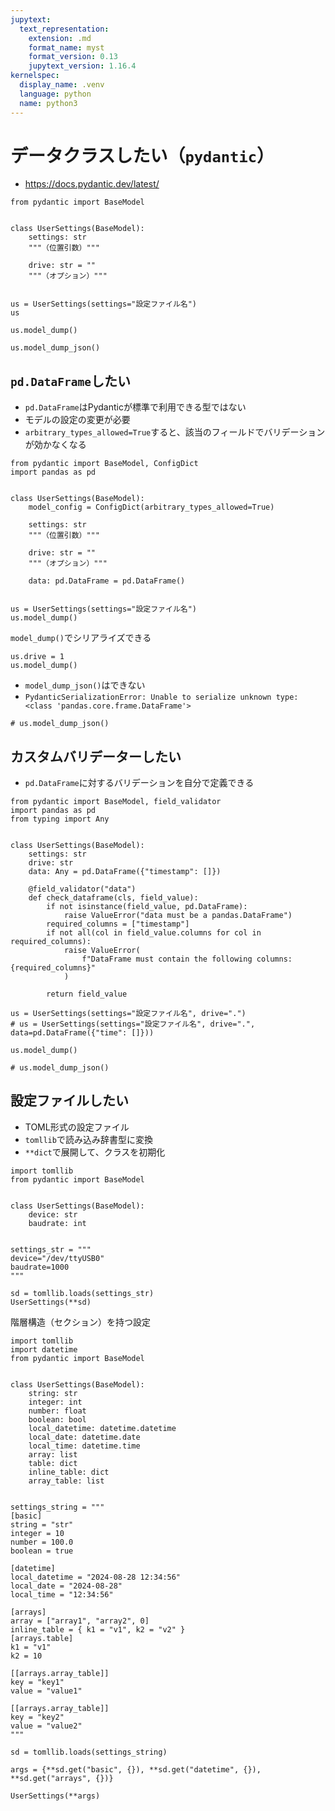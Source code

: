 ```yaml
---
jupytext:
  text_representation:
    extension: .md
    format_name: myst
    format_version: 0.13
    jupytext_version: 1.16.4
kernelspec:
  display_name: .venv
  language: python
  name: python3
---
```


# データクラスしたい（`pydantic`）

- https://docs.pydantic.dev/latest/

```{code-cell} ipython3
from pydantic import BaseModel


class UserSettings(BaseModel):
    settings: str
    """（位置引数）"""

    drive: str = ""
    """（オプション）"""


us = UserSettings(settings="設定ファイル名")
us
```

```{code-cell} ipython3
us.model_dump()
```

```{code-cell} ipython3
us.model_dump_json()
```

## ``pd.DataFrame``したい

- ``pd.DataFrame``はPydanticが標準で利用できる型ではない
- モデルの設定の変更が必要
- ``arbitrary_types_allowed=True``すると、該当のフィールドでバリデーションが効かなくなる

```{code-cell} ipython3
from pydantic import BaseModel, ConfigDict
import pandas as pd


class UserSettings(BaseModel):
    model_config = ConfigDict(arbitrary_types_allowed=True)

    settings: str
    """（位置引数）"""

    drive: str = ""
    """（オプション）"""

    data: pd.DataFrame = pd.DataFrame()


us = UserSettings(settings="設定ファイル名")
us.model_dump()
```

``model_dump()``でシリアライズできる

```{code-cell} ipython3
us.drive = 1
us.model_dump()
```

- ``model_dump_json()``はできない
- ``PydanticSerializationError: Unable to serialize unknown type: <class 'pandas.core.frame.DataFrame'>``

```{code-cell} ipython3
# us.model_dump_json()
```

## カスタムバリデーターしたい

- ``pd.DataFrame``に対するバリデーションを自分で定義できる

```{code-cell} ipython3
from pydantic import BaseModel, field_validator
import pandas as pd
from typing import Any


class UserSettings(BaseModel):
    settings: str
    drive: str
    data: Any = pd.DataFrame({"timestamp": []})

    @field_validator("data")
    def check_dataframe(cls, field_value):
        if not isinstance(field_value, pd.DataFrame):
            raise ValueError("data must be a pandas.DataFrame")
        required_columns = ["timestamp"]
        if not all(col in field_value.columns for col in required_columns):
            raise ValueError(
                f"DataFrame must contain the following columns: {required_columns}"
            )

        return field_value
```

```{code-cell} ipython3
us = UserSettings(settings="設定ファイル名", drive=".")
# us = UserSettings(settings="設定ファイル名", drive=".", data=pd.DataFrame({"time": []}))
```

```{code-cell} ipython3
us.model_dump()
```

```{code-cell} ipython3
# us.model_dump_json()
```

## 設定ファイルしたい

- TOML形式の設定ファイル
- ``tomllib``で読み込み辞書型に変換
- ``**dict``で展開して、クラスを初期化

```{code-cell} ipython3
import tomllib
from pydantic import BaseModel


class UserSettings(BaseModel):
    device: str
    baudrate: int


settings_str = """
device="/dev/ttyUSB0"
baudrate=1000
"""

sd = tomllib.loads(settings_str)
UserSettings(**sd)
```

階層構造（セクション）を持つ設定

```{code-cell} ipython3
import tomllib
import datetime
from pydantic import BaseModel


class UserSettings(BaseModel):
    string: str
    integer: int
    number: float
    boolean: bool
    local_datetime: datetime.datetime
    local_date: datetime.date
    local_time: datetime.time
    array: list
    table: dict
    inline_table: dict
    array_table: list


settings_string = """
[basic]
string = "str"
integer = 10
number = 100.0
boolean = true

[datetime]
local_datetime = "2024-08-28 12:34:56"
local_date = "2024-08-28"
local_time = "12:34:56"

[arrays]
array = ["array1", "array2", 0]
inline_table = { k1 = "v1", k2 = "v2" }
[arrays.table]
k1 = "v1"
k2 = 10

[[arrays.array_table]]
key = "key1"
value = "value1"

[[arrays.array_table]]
key = "key2"
value = "value2"
"""

sd = tomllib.loads(settings_string)

args = {**sd.get("basic", {}), **sd.get("datetime", {}), **sd.get("arrays", {})}

UserSettings(**args)
```
